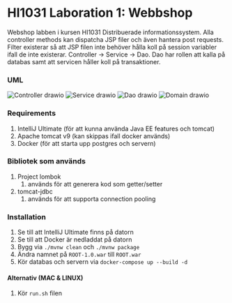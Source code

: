 # HI1031 Laboration 1: Webbshop
Webshop labben i kursen HI1031 Distribuerade informationssystem. Alla controller methods kan dispatcha JSP filer och även hantera post requests. Filter existerar så att JSP filen inte behöver hålla koll på session variabler ifall de inte existerar. Controller -> Service -> Dao. Dao har rollen att kalla på databas samt att servicen håller koll på transaktioner.

### UML
![Controller drawio](https://user-images.githubusercontent.com/26680151/194854434-abcc0d01-5bb7-4b59-82ea-09e3f20e32b7.png)
![Service drawio](https://user-images.githubusercontent.com/26680151/194854456-ce85e578-5857-440b-9848-61162bbad7a1.png)
![Dao drawio](https://user-images.githubusercontent.com/26680151/194854472-a807cd34-eca4-4982-aa4b-74c5e6326c88.png)
![Domain drawio](https://user-images.githubusercontent.com/26680151/194854483-f80d5c4b-8273-4e52-827e-2b0a7fa4bbdc.png)

### Requirements

1. IntelliJ Ultimate (för att kunna använda Java EE features och tomcat)
2. Apache tomcat v9 (kan skippas ifall docker används)
3. Docker (för att starta upp postgres och servern)

### Bibliotek som används

1. Project lombok
    1. används för att generera kod som getter/setter
2. tomcat-jdbc
    1. används för att supporta connection pooling

### Installation

1. Se till att IntelliJ Ultimate finns på datorn
2. Se till att Docker är nedladdat på datorn
3. Bygg via `./mvnw clean` och `./mvnw package`
4. Ändra namnet på `ROOT-1.0.war` till `ROOT.war`
5. Kör databas och servern via `docker-compose up --build -d`

#### Alternativ (MAC & LINUX)

1. Kör `run.sh` filen
